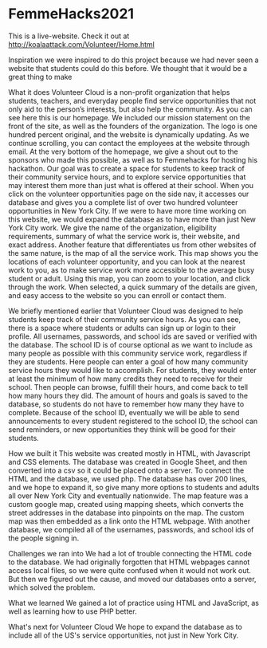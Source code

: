 # FemmeHacks2021

This is a live-website. Check it out at http://koalaattack.com/Volunteer/Home.html

Inspiration
we were inspired to do this project because we had never seen a website that students could do this before. We thought that it would be a great thing to make

What it does
Volunteer Cloud is a non-profit organization that helps students, teachers, and everyday people find service opportunities that not only aid to the person’s interests, but also help the community. As you can see here this is our homepage. We included our mission statement on the front of the site, as well as the founders of the organization. The logo is one hundred percent original, and the website is dynamically updating. As we continue scrolling, you can contact the employees at the website through email. At the very bottom of the homepage, we give a shout out to the sponsors who made this possible, as well as to Femmehacks for hosting his hackathon. Our goal was to create a space for students to keep track of their community service hours, and to explore service opportunities that may interest them more than just what is offered at their school. When you click on the volunteer opportunities page on the side nav, it accesses our database and gives you a complete list of over two hundred volunteer opportunities in New York City. If we were to have more time working on this website, we would expand the database as to have more than just New York City work. We give the name of the organization, eligibility requirements, summary of what the service work is, their website, and exact address. Another feature that differentiates us from other websites of the same nature, is the map of all the service work. This map shows you the locations of each volunteer opportunity, and you can look at the nearest work to you, as to make service work more accessible to the average busy student or adult. Using this map, you can zoom to your location, and click through the work. When selected, a quick summary of the details are given, and easy access to the website so you can enroll or contact them.

We briefly mentioned earlier that Volunteer Cloud was designed to help students keep track of their community service hours. As you can see, there is a space where students or adults can sign up or login to their profile. All usernames, passwords, and school ids are saved or verified with the database. The school ID is of course optional as we want to include as many people as possible with this community service work, regardless if they are students. Here people can enter a goal of how many community service hours they would like to accomplish. For students, they would enter at least the minimum of how many credits they need to receive for their school. Then people can browse, fulfill their hours, and come back to tell how many hours they did. The amount of hours and goals is saved to the database, so students do not have to remember how many they have to complete. Because of the school ID, eventually we will be able to send announcements to every student registered to the school ID, the school can send reminders, or new opportunities they think will be good for their students.

How we built it
This website was created mostly in HTML, with Javascript and CSS elements. The database was created in Google Sheet, and then converted into a csv so it could be placed onto a server. To connect the HTML and the database, we used php. The database has over 200 lines, and we hope to expand it, so give many more options to students and adults all over New York City and eventually nationwide. The map feature was a custom google map, created using mapping sheets, which converts the street addresses in the database into pinpoints on the map. The custom map was then embedded as a link onto the HTML webpage. With another database, we compiled all of the usernames, passwords, and school ids of the people signing in.

Challenges we ran into
We had a lot of trouble connecting the HTML code to the database. We had originally forgotten that HTML webpages cannot access local files, so we were quite confused when it would not work out. But then we figured out the cause, and moved our databases onto a server, which solved the problem.

What we learned
We gained a lot of practice using HTML and JavaScript, as well as learning how to use PHP better.

What's next for Volunteer Cloud
We hope to expand the database as to include all of the US's service opportunities, not just in New York City.

